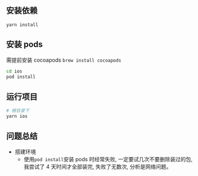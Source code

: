 ## 安装依赖

```shell
yarn install
```

## 安装 pods

需提前安装 cocoapods `brew install cocoapods`

```sh
cd ios
pod install
```

## 运行项目

```sh
# 根目录下
yarn ios
```

## 问题总结

- 搭建环境
  - 使用`pod install`安装 pods 时经常失败, 一定要试几次不要删除装过的包, 我尝试了 4 天时间才全部装完, 失败了无数次, 分析是网络问题。
